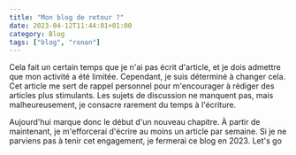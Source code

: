 ```yaml
---
title: "Mon blog de retour ?"
date: 2023-04-12T11:44:01+01:00
category: Blog
tags: ["blog", "ronan"]
---
```


Cela fait un certain temps que je n'ai pas écrit d'article, et je dois admettre que mon activité a été limitée. Cependant, je suis déterminé à changer cela. Cet article me sert de rappel personnel pour m'encourager à rédiger des articles plus stimulants. Les sujets de discussion ne manquent pas, mais malheureusement, je consacre rarement du temps à l'écriture.

Aujourd'hui marque donc le début d'un nouveau chapitre. À partir de maintenant, je m'efforcerai d'écrire au moins un article par semaine. Si je ne parviens pas à tenir cet engagement, je fermerai ce blog en 2023. Let's go
